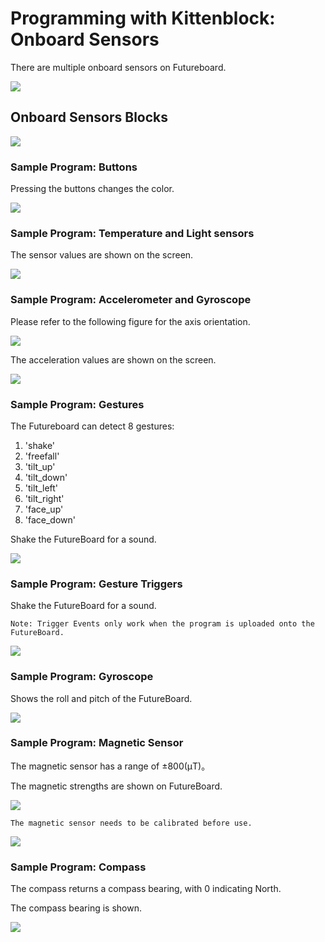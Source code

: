 # Programming with Kittenblock: Onboard Sensors

There are multiple onboard sensors on Futureboard.

![](../../functional_module/PWmodules/images/kbbanner.png)

## Onboard Sensors Blocks

![](../images/sensors_en.png)

### Sample Program: Buttons

Pressing the buttons changes the color.

![](../images/sensors_code1en.png)

### Sample Program: Temperature and Light sensors

The sensor values are shown on the screen.

![](../images/sensors_code2en.png)

### Sample Program: Accelerometer and Gyroscope

Please refer to the following figure for the axis orientation.

![](../images/gyro.png)

The acceleration values are shown on the screen.

![](../images/sensors_code3en.png)

### Sample Program: Gestures

The Futureboard can detect 8 gestures:

1. 'shake' 
2. 'freefall'
3. 'tilt_up'
4. 'tilt_down'
5. 'tilt_left'
6. 'tilt_right'
7. 'face_up'
8. 'face_down'

Shake the FutureBoard for a sound.

![](../images/sensors_code4en.png)

### Sample Program: Gesture Triggers

Shake the FutureBoard for a sound.

    Note: Trigger Events only work when the program is uploaded onto the FutureBoard.

![](../images/sensors_code5en.png)

### Sample Program: Gyroscope

Shows the roll and pitch of the FutureBoard.

![](../images/sensors_code6en.png)

### Sample Program: Magnetic Sensor

The magnetic sensor has a range of ±800(μT)。

The magnetic strengths are shown on FutureBoard.

![](../images/sensors_code7en.png)

    The magnetic sensor needs to be calibrated before use.

![](../images/calibrate.jpg)

### Sample Program: Compass

The compass returns a compass bearing, with 0 indicating North.

The compass bearing is shown.

![](../images/sensors_code8en.png)
